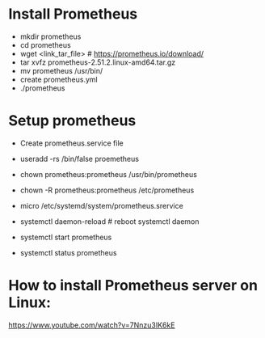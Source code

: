 # Install Prometheus
- mkdir prometheus
- cd prometheus
- wget <link_tar_file> # https://prometheus.io/download/
- tar xvfz prometheus-2.51.2.linux-amd64.tar.gz
- mv prometheus /usr/bin/
- create prometheus.yml
- ./prometheus

# Setup prometheus
- Create prometheus.service file
- useradd -rs /bin/false proemetheus
- chown prometheus:prometheus /usr/bin/prometheus
- chown -R prometheus:prometheus /etc/prometheus
- micro /etc/systemd/system/prometheus.srervice
  
- systemctl daemon-reload # reboot systemctl daemon
- systemctl start prometheus
- systemctl status prometheus

# How to install Prometheus server on Linux: 
https://www.youtube.com/watch?v=7Nnzu3IK6kE

